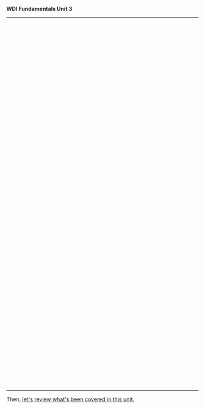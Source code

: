 **WDI Fundamentals Unit 3**

---

<!-- Change the width and height values to suit you best -->
<div class="typeform-widget" data-url="https://ga-immersives.typeform.com/to/TvEphL" data-text="Unit 5" style="width:100%;height:950px;"></div>
<script>(function(){var qs,js,q,s,d=document,gi=d.getElementById,ce=d.createElement,gt=d.getElementsByTagName,id='typef_orm',b='https://s3-eu-west-1.amazonaws.com/share.typeform.com/';if(!gi.call(d,id)){js=ce.call(d,'script');js.id=id;js.src=b+'widget.js';q=gt.call(d,'script')[0];q.parentNode.insertBefore(js,q)}})()</script>


---

Then, [let's review what's been covered in this unit.](10_cheatsheet.md)
